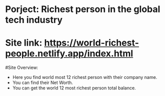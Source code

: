 # Porject: Richest person in the global tech industry
# Site link: https://world-richest-people.netlify.app/index.html
#Site Overview:
- Here you find world most 12 richest person with their company name.
- You can find their Net Worth.
- You can get the world 12 most richest person total balance.
